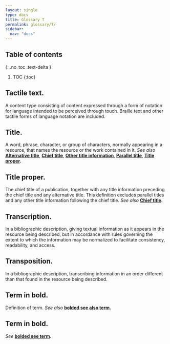 ```yaml
---
layout: single
type: docs
title: Glossary T
permalink: glossary/T/
sidebar:
  nav: "docs"
---
```


## Table of contents
{: .no_toc .text-delta }

1. TOC
{:toc}

## **Tactile text.**
A content type consisting of content expressed through a form of notation for language intended to be perceived through touch.
Braille text and other tactile forms of language notation are included.

## **Title.**
A word, phrase, character, or group of characters, normally appearing in a resource, that names the resource or the work contained in it. *See also* **[Alternative title](/DCRMR/glossary/A/#alternative-title)**, **[Chief title](/DCRMR/glossary/C/#chief-title)**, **[Other title information](/DCRMR/glossary/O/#other-title-information)**, **[Parallel title](/DCRMR/glossary/P/#parallel-title)**, **[Title proper](/DCRMR/glossary/T/#title-proper).**

## **Title proper.**
The chief title of a publication, together with any title information preceding the chief title and any alternative title.  This definition excludes parallel titles and any other title information following the chief title.  *See also* **[Chief title](/DCRMR/glossary/C/#chief-title).**

## **Transcription.**
In a bibliographic description, giving textual information as it appears in the resource being described, but in accordance with rules governing the extent to which the information may be normalized to facilitate consistency, readability, and access.

## **Transposition.**
In a bibliographic description, transcribing information in an order different than that found in the resource being described.

## **Term in bold.** 
Definition of term. *See also* **[bolded see also term](/DCRMR/glossary/Letter/#bolded-see-also-term).**

## **Term in bold.**
*See* **[bolded see term](/DCRMR/glossary/Letter/#bolded-see-also-term).**
